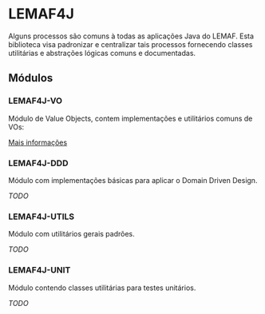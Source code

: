 # LEMAF4J

Alguns processos são comuns à todas as aplicações Java do LEMAF.
Esta biblioteca visa padronizar e centralizar tais processos fornecendo classes utilitárias
e abstrações lógicas comuns e documentadas.

## Módulos

### LEMAF4J-VO

Módulo de Value Objects, contem implementações e utilitários comuns 
de VOs:

[Mais informações](http://gitlab.ti.lemaf.ufla.br/devops/lemaf4j/tree/master/lemaf4j-vo#lemaf4j-vo)

### LEMAF4J-DDD

Módulo com implementações básicas para aplicar o Domain Driven Design.

*TODO*

### LEMAF4J-UTILS

Módulo com utilitários gerais padrões.

*TODO*

### LEMAF4J-UNIT

Módulo contendo classes utilitárias para testes unitários.

*TODO*